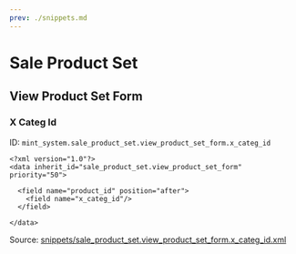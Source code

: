 ```yaml
---
prev: ./snippets.md
---
```

# Sale Product Set
## View Product Set Form  
### X Categ Id  
ID: `mint_system.sale_product_set.view_product_set_form.x_categ_id`  
```console
<?xml version="1.0"?>
<data inherit_id="sale_product_set.view_product_set_form" priority="50">

  <field name="product_id" position="after">
    <field name="x_categ_id"/>
  </field>

</data>
```
Source: [snippets/sale_product_set.view_product_set_form.x_categ_id.xml](https://github.com/Mint-System/Odoo-Development/tree/14.0/snippets/sale_product_set.view_product_set_form.x_categ_id.xml)

